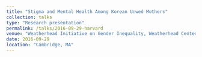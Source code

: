```yaml
---
title: "Stigma and Mental Health Among Korean Unwed Mothers"
collection: talks
type: "Research presentation"
permalink: /talks/2016-09-29-harvard
venue: "Weatherhead Initiative on Gender Inequality, Weatherhead Center for International Affairs, Harvard University"
date: 2016-09-29
location: "Cambridge, MA"
---
```



